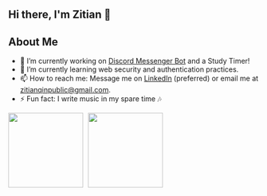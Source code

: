 ## Hi there, I'm Zitian 👋

## About Me
- 🔭 I’m currently working on [Discord Messenger Bot](https://github.com/zitianqin/Discord-Messenger-Bot) and a Study Timer!
- 🌱 I’m currently learning web security and authentication practices.
- 📫 How to reach me: Message me on [LinkedIn](https://www.linkedin.com/in/zitian-qin/) (preferred) or email me at zitianqinpublic@gmail.com.
- ⚡ Fun fact: I write music in my spare time 🎶

<div style="display: flex; gap: 10px;">
  <img height="150rem" src="https://github-readme-stats.vercel.app/api?username=zitianqin&show_icons=true&theme=radical" />
  <img height="150rem" src="https://github-readme-stats.vercel.app/api/top-langs/?username=zitianqin&layout=compact&theme=radical" />
</div>
